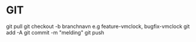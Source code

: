 # GIT

git pull
git checkout -b branchnavn e.g feature-vmclock, bugfix-vmclock
git add -A
git commit -m "melding"
git push
